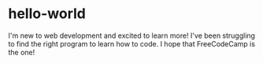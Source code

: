 # hello-world
I'm new to web development and excited to learn more!
I've been struggling to find the right program to learn how to code. 
I hope that FreeCodeCamp is the one!
